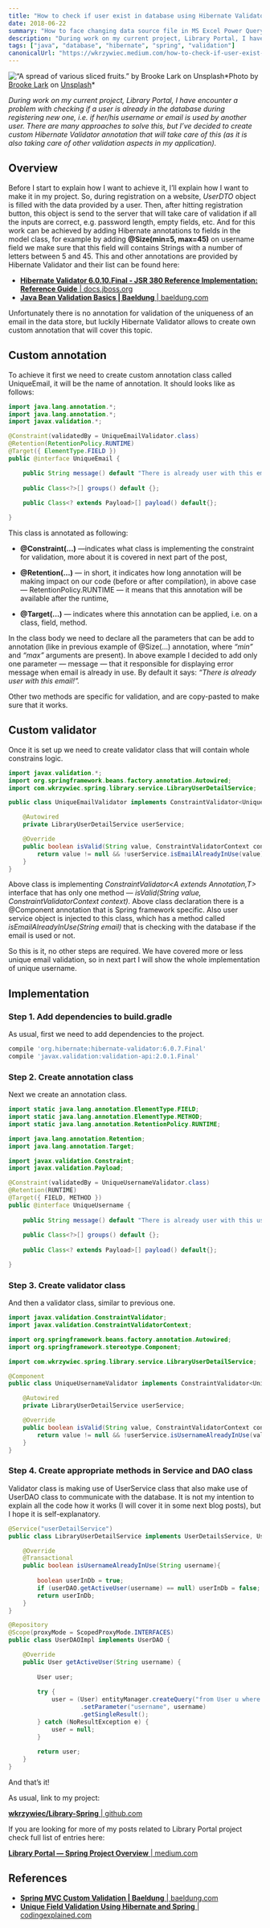 ```yaml
---
title: "How to check if user exist in database using Hibernate Validator"
date: 2018-06-22
summary: "How to face changing data source file in MS Excel Power Query"
description: "During work on my current project, Library Portal, I have encounter a problem with checking if a user is already in the database during registering new one, i.e. if her/his username or email is used by another user. There are many approaches to solve this, but I’ve decided to create custom Hibernate Validator annotation that will take care of this (as it is also taking care of other validation aspects in my application)."
tags: ["java", "database", "hibernate", "spring", "validation"]
canonicalUrl: "https://wkrzywiec.medium.com/how-to-check-if-user-exist-in-database-using-hibernate-validator-eab110429a6"
---
```



![“A spread of various sliced fruits.” by [Brooke Lark](https://unsplash.com/@brookelark?utm_source=medium&utm_medium=referral) on [Unsplash](https://unsplash.com?utm_source=medium&utm_medium=referral)](https://cdn-images-1.medium.com/max/7860/0*lChQ2_ikAmhCTGg_)*Photo by [Brooke Lark](https://unsplash.com/@brookelark?utm_source=medium&utm_medium=referral) on [Unsplash](https://unsplash.com?utm_source=medium&utm_medium=referral)*

*During work on my current project, Library Portal, I have encounter a problem with checking if a user is already in the database during registering new one, i.e. if her/his username or email is used by another user. There are many approaches to solve this, but I’ve decided to create custom Hibernate Validator annotation that will take care of this (as it is also taking care of other validation aspects in my application).*

## Overview

Before I start to explain how I want to achieve it, I’ll explain how I want to make it in my project. So, during registration on a website, *UserDTO* object is filled with the data provided by a user. Then, after hitting registration button, this object is send to the server that will take care of validation if all the inputs are correct, e.g. password length, empty fields, etc. And for this work can be achieved by adding Hibernate annotations to fields in the model class, for example by adding **@Size(min=5, max=45)** on username field we make sure that this field will contains Strings with a number of letters between 5 and 45. This and other annotations are provided by Hibernate Validator and their list can be found here:

* [**Hibernate Validator 6.0.10.Final - JSR 380 Reference Implementation: Reference Guide** | docs.jboss.org](https://docs.jboss.org/hibernate/stable/validator/reference/en-US/html_single/#section-builtin-constraints)
* [**Java Bean Validation Basics | Baeldung** | baeldung.com](http://www.baeldung.com/javax-validation)

Unfortunately there is no annotation for validation of the uniqueness of an email in the data store, but luckily Hibernate Validator allows to create own custom annotation that will cover this topic.

## Custom annotation

To achieve it first we need to create custom annotation class called UniqueEmail, it will be the name of annotation. It should looks like as follows:

```java
import java.lang.annotation.*;
import java.lang.annotation.*;
import javax.validation.*;

@Constraint(validatedBy = UniqueEmailValidator.class)
@Retention(RetentionPolicy.RUNTIME)
@Target({ ElementType.FIELD })
public @interface UniqueEmail {

	public String message() default "There is already user with this email!";
	
	public Class<?>[] groups() default {};
	
	public Class<? extends Payload>[] payload() default{};

}
```

This class is annotated as following:

* **@Constraint(…)** —indicates what class is implementing the constraint for validation, more about it is covered in next part of the post,

* **@Retention(…)** — in short, it indicates how long annotation will be making impact on our code (before or after compilation), in above case — RetentionPolicy.RUNTIME — it means that this annotation will be available after the runtime,

* **@Target(…)** — indicates where this annotation can be applied, i.e. on a class, field, method.

In the class body we need to declare all the parameters that can be add to annotation (like in previous example of @Size(…) annotation, where *“min”* and *“max”* arguments are present). In above example I decided to add only one parameter — message — that it responsible for displaying error message when email is already in use. By default it says: *“There is already user with this email!”.*

Other two methods are specific for validation, and are copy-pasted to make sure that it works.

## Custom validator

Once it is set up we need to create validator class that will contain whole constrains logic.

```java
import javax.validation.*;
import org.springframework.beans.factory.annotation.Autowired;
import com.wkrzywiec.spring.library.service.LibraryUserDetailService;

public class UniqueEmailValidator implements ConstraintValidator<UniqueEmail, String> {

	@Autowired
	private LibraryUserDetailService userService;

	@Override
	public boolean isValid(String value, ConstraintValidatorContext context) {
		return value != null && !userService.isEmailAlreadyInUse(value);
	}
}
```

Above class is implementing *ConstraintValidator<A extends Annotation,T>* interface that has only one method — *isValid(String value, ConstraintValidatorContext context)*. Above class declaration there is a @Component annotation that is Spring framework specific. Also user service object is injected to this class, which has a method called *isEmailAlreadyInUse(String email)* that is checking with the database if the email is used or not.

So this is it, no other steps are required. We have covered more or less unique email validation, so in next part I will show the whole implementation of unique username.

## Implementation 
### Step 1. Add dependencies to build.gradle

As usual, first we need to add dependencies to the project.

```gradle
compile 'org.hibernate:hibernate-validator:6.0.7.Final'
compile 'javax.validation:validation-api:2.0.1.Final'
```

### Step 2. Create annotation class

Next we create an annotation class.

```java
import static java.lang.annotation.ElementType.FIELD;
import static java.lang.annotation.ElementType.METHOD;
import static java.lang.annotation.RetentionPolicy.RUNTIME;

import java.lang.annotation.Retention;
import java.lang.annotation.Target;

import javax.validation.Constraint;
import javax.validation.Payload;

@Constraint(validatedBy = UniqueUsernameValidator.class)
@Retention(RUNTIME)
@Target({ FIELD, METHOD })
public @interface UniqueUsername {
	
	public String message() default "There is already user with this username!";
	
	public Class<?>[] groups() default {};
	
	public Class<? extends Payload>[] payload() default{};

}
```

### Step 3. Create validator class

And then a validator class, similar to previous one.

```java
import javax.validation.ConstraintValidator;
import javax.validation.ConstraintValidatorContext;

import org.springframework.beans.factory.annotation.Autowired;
import org.springframework.stereotype.Component;

import com.wkrzywiec.spring.library.service.LibraryUserDetailService;

@Component
public class UniqueUsernameValidator implements ConstraintValidator<UniqueUsername, String>{

	@Autowired
	private LibraryUserDetailService userService;

	@Override
	public boolean isValid(String value, ConstraintValidatorContext context) {
		return value != null && !userService.isUsernameAlreadyInUse(value);
	}
}
```

### Step 4. Create appropriate methods in Service and DAO class

Validator class is making use of UserService class that also make use of UserDAO class to communicate with the database. It is not my intention to explain all the code how it works (I will cover it in some next blog posts), but I hope it is self-explanatory.

```java
@Service("userDetailService")
public class LibraryUserDetailService implements UserDetailsService, UserService {

  	@Override
	@Transactional
	public boolean isUsernameAlreadyInUse(String username){
		
		boolean userInDb = true;
		if (userDAO.getActiveUser(username) == null) userInDb = false;
		return userInDb;
	}
}
```

```java
@Repository
@Scope(proxyMode = ScopedProxyMode.INTERFACES)
public class UserDAOImpl implements UserDAO {

  	@Override
	public User getActiveUser(String username) {
		
		User user;
		
		try {
			user = (User) entityManager.createQuery("from User u where u.username = :username")
					.setParameter("username", username)
					.getSingleResult();
		} catch (NoResultException e) {
			user = null;
		}
		
		return user;
	}
}
```

And that’s it!

As usual, link to my project:

[**wkrzywiec/Library-Spring** | github.com](https://github.com/wkrzywiec/Library-Spring)

If you are looking for more of my posts related to Library Portal project check full list of entries here:

[**Library Portal — Spring Project Overview** | medium.com](https://medium.com/@wkrzywiec/library-portal-spring-project-overview-ddbf910dcb95)

## References

* [**Spring MVC Custom Validation | Baeldung** | baeldung.com](http://www.baeldung.com/spring-mvc-custom-validator)
* [**Unique Field Validation Using Hibernate and Spring** | codingexplained.com](https://codingexplained.com/coding/java/hibernate/unique-field-validation-using-hibernate-spring)
